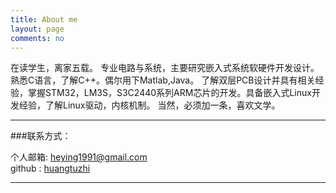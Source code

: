 ```yaml
---
title: About me
layout: page
comments: no
---
```


在读学生，离家五载。
专业电路与系统，主要研究嵌入式系统软硬件开发设计。
熟悉C语言，了解C++。偶尔用下Matlab,Java。
了解双层PCB设计并具有相关经验，掌握STM32，LM3S，S3C2440系列ARM芯片的开发。具备嵌入式Linux开发经验，了解Linux驱动，内核机制。
当然，必须加一条，喜欢文学。

----

###联系方式：        

个人邮箱: [heying1991@gmail.com](heying1991@gmail.com)	 
github : [huangtuzhi](https://github.com/huangtuzhi)        

----

